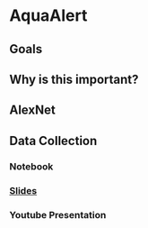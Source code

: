 # AquaAlert

## Goals
## Why is this important?

## AlexNet
## Data Collection

### Notebook
### [Slides](https://docs.google.com/presentation/d/1IpFx6jT3KkKSCQ2YYHFa8sP0mSmwoWOrPMqZRb1o_1w/edit?usp=sharing)
### Youtube Presentation

